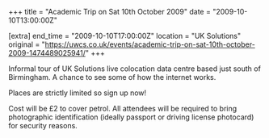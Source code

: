 +++
title = "Academic Trip on Sat 10th October 2009"
date = "2009-10-10T13:00:00Z"

[extra]
end_time = "2009-10-10T17:00:00Z"
location = "UK Solutions"
original = "https://uwcs.co.uk/events/academic-trip-on-sat-10th-october-2009-1474489025941/"
+++

Informal tour of UK Solutions live colocation data centre based just south of Birmingham. A chance to see some of how the internet works.

Places are strictly limited so sign up now\!

Cost will be £2 to cover petrol. All attendees will be required to bring photographic identification (ideally passport or driving license photocard) for security reasons.

